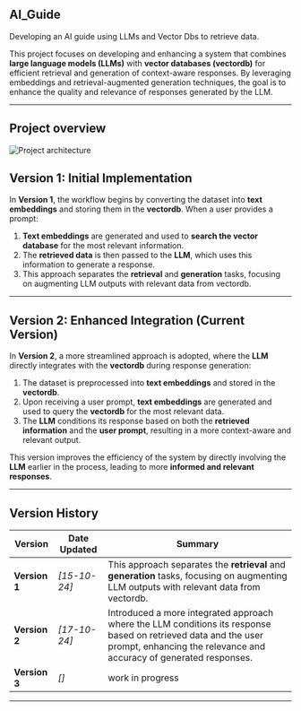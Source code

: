 ## **AI_Guide**
Developing an AI guide using LLMs and Vector Dbs to retrieve data.



This project focuses on developing and enhancing a system that combines **large language models (LLMs)** with **vector databases (vectordb)** for efficient retrieval and generation of context-aware responses. By leveraging embeddings and retrieval-augmented generation techniques, 
the goal is to enhance the quality and relevance of responses generated by the LLM.

---
## **Project overview**
![Project architecture]("resources/proposed_arch.jpg")


##  **Version 1: Initial Implementation**

In **Version 1**, the workflow begins by converting the dataset into **text embeddings** and storing them in the **vectordb**. When a user provides a prompt:

1. **Text embeddings** are generated and used to **search the vector database** for the most relevant information.
2. The **retrieved data** is then passed to the **LLM**, which uses this information to generate a response.
3. This approach separates the **retrieval** and **generation** tasks, focusing on augmenting LLM outputs with relevant data from vectordb.

---

##  **Version 2: Enhanced Integration** (Current Version)

In **Version 2**, a more streamlined approach is adopted, where the **LLM** directly integrates with the **vectordb** during response generation:

1. The dataset is preprocessed into **text embeddings** and stored in the **vectordb**.
2. Upon receiving a user prompt, **text embeddings** are generated and used to query the **vectordb** for the most relevant data.
3. The **LLM** conditions its response based on both the **retrieved information** and the **user prompt**, resulting in a more context-aware and relevant output.

This version improves the efficiency of the system by directly involving the **LLM** earlier in the process, leading to more **informed and relevant responses**.

---

## **Version History**

| **Version** | **Date Updated** | **Summary** |
|-------------|------------------|-------------|
| **Version 1**   | *[15-10-24]*        | This approach separates the **retrieval** and **generation** tasks, focusing on augmenting LLM outputs with relevant data from vectordb. |
| **Version 2**   | *[17-10-24]*        | Introduced a more integrated approach where the LLM conditions its response based on retrieved data and the user prompt, enhancing the relevance and accuracy of generated responses. |
| **Version 3**   | *[]*                | work in progress  |



---

